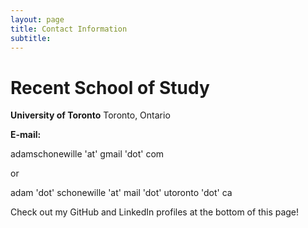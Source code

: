 ```yaml
---
layout: page
title: Contact Information
subtitle:
---
```

# Recent School of Study
**University of Toronto**
Toronto, Ontario

<!-- **Cell:** 604-825-6843 -->

**E-mail:**

adamschonewille 'at' gmail 'dot' com

or

adam 'dot' schonewille 'at' mail 'dot' utoronto 'dot' ca




Check out my GitHub and LinkedIn profiles at the bottom of this page!
